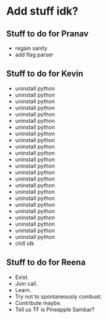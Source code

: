 # Add stuff idk?

## Stuff to do for Pranav
- regain sanity
- add flag parser

## Stuff to do for Kevin
- uninstall python
- uninstall python
- uninstall python
- uninstall python
- uninstall python
- uninstall python
- uninstall python
- uninstall python
- uninstall python
- uninstall python
- uninstall python
- uninstall python
- uninstall python
- uninstall python
- uninstall python
- uninstall python
- uninstall python
- uninstall python
- uninstall python
- uninstall python
- uninstall python
- uninstall python
- uninstall python
- uninstall python
- chill idk

## Stuff to do for Reena
- Exist.
- Join call.
- Learn.
- Try not to spontaneously combust.
- Contribute maybe.
- Tell us TF is Pineapple Sambar?
